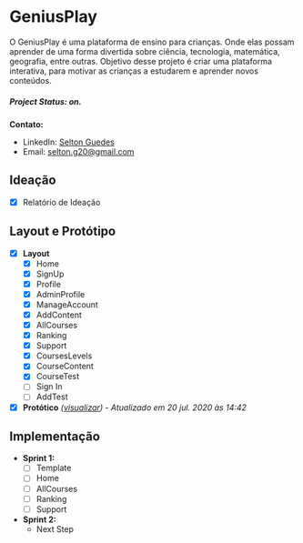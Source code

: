 # GeniusPlay

O GeniusPlay é uma plataforma de ensino para crianças. Onde elas possam aprender de uma forma divertida sobre ciência, tecnologia, 
matemática, geografia, entre outras. 
Objetivo desse projeto é criar uma plataforma interativa, para motivar as crianças a estudarem e aprender novos conteúdos.

##### *Project Status: on.*

**Contato:**
  * LinkedIn: [Selton Guedes][LinkedIn]
  * Email: selton.g20@gmail.com

## Ideação
- [x] Relatório de Ideação
  
## Layout e Protótipo
  - [x] **Layout**
    - [x] Home
    - [x] SignUp
    - [x] Profile
    - [x] AdminProfile
    - [x] ManageAccount
    - [x] AddContent
    - [x] AllCourses
    - [x] Ranking
    - [x] Support
    - [x] CoursesLevels
    - [x] CourseContent
    - [x] CourseTest
    - [ ] Sign In
    - [ ] AddTest
    
  - [x] **Protótico** *([visualizar][AdobeXD-ProtLink])* - *Atualizado em 20 jul. 2020 às 14:42*
  
## Implementação
  - **Sprint 1:**
    - [ ] Template
    - [ ] Home
    - [ ] AllCourses
    - [ ] Ranking
    - [ ] Support
    
  - **Sprint 2:**
    - Next Step


[LinkedIn]: https://www.linkedin.com/in/selton-guedes-57b628171/
[AdobeXD-ProtLink]: https://xd.adobe.com/view/ab1b1a97-4f96-47a9-b9d7-cf6cf7b25dad-fe48/
